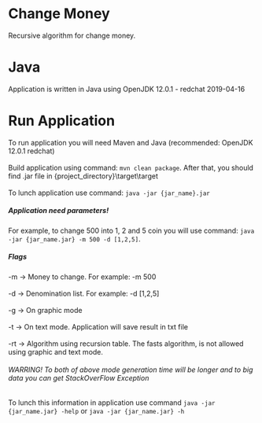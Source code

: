 # Change Money
Recursive algorithm for change money.

# Java

Application is written in Java  using OpenJDK 12.0.1 - redchat 2019-04-16

# Run Application 

To run application you will need Maven and Java (recommended: OpenJDK 12.0.1 redchat)
\
\
Build application using command: `mvn clean package`. After that, you should find .jar file in {project_directory}\target\target
\
\
To lunch application use command: `java -jar {jar_name}.jar`


##### Application need parameters! 

For example, to change 500 into 1, 2 and 5 coin you will use command: `java -jar {jar_name.jar} -m 500 -d [1,2,5]`.

##### Flags 

 -m -> Money to change. For example: -m 500 
 \
 \
 -d -> Denomination list. For example: -d [1,2,5] 
 \
 \
 -g -> On graphic mode 
 \
 \
 -t -> On text mode. Application will save result in txt file
 \
 \
 -rt -> Algorithm using recursion table. The fasts algorithm, is not allowed using graphic and text mode.
 
###### WARRING! To both of above mode generation time will be longer and to big data you can get StackOverFlow Exception

To lunch this information in application  use command  `java -jar {jar_name.jar} -help` or `java -jar {jar_name.jar} -h` 
